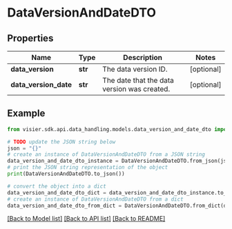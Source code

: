 # DataVersionAndDateDTO


## Properties

Name | Type | Description | Notes
------------ | ------------- | ------------- | -------------
**data_version** | **str** | The data version ID. | [optional] 
**data_version_date** | **str** | The date that the data version was created. | [optional] 

## Example

```python
from visier.sdk.api.data_handling.models.data_version_and_date_dto import DataVersionAndDateDTO

# TODO update the JSON string below
json = "{}"
# create an instance of DataVersionAndDateDTO from a JSON string
data_version_and_date_dto_instance = DataVersionAndDateDTO.from_json(json)
# print the JSON string representation of the object
print(DataVersionAndDateDTO.to_json())

# convert the object into a dict
data_version_and_date_dto_dict = data_version_and_date_dto_instance.to_dict()
# create an instance of DataVersionAndDateDTO from a dict
data_version_and_date_dto_from_dict = DataVersionAndDateDTO.from_dict(data_version_and_date_dto_dict)
```
[[Back to Model list]](../README.md#documentation-for-models) [[Back to API list]](../README.md#documentation-for-api-endpoints) [[Back to README]](../README.md)


